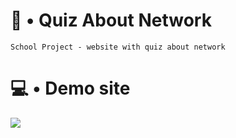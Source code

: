 
# 📑 • Quiz About Network

    School Project - website with quiz about network
    
# 💻 • Demo site
<a href="https://the-scripts.github.io/Quiz-about-network/" target="_blank"><img src="https://img.shields.io/badge/-Wyświetl Demo Strony-%230077B5?style=for-the-badge&logo=html5&logoColor=white"></a> 

